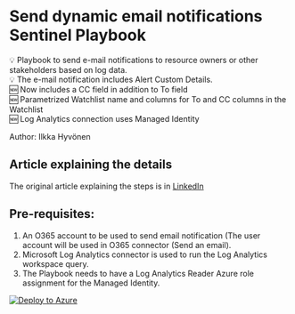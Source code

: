 # Send dynamic email notifications Sentinel Playbook
💡 Playbook to send e-mail notifications to resource owners or other stakeholders based on log data. <br/>
💡 The e-mail notification includes Alert Custom Details. <br/>
🆕 Now includes a CC field in addition to To field <br/>
🆕 Parametrized Watchlist name and columns for To and CC columns in the Watchlist <br/>
🆕 Log Analytics connection uses Managed Identity </br>

Author: Ilkka Hyvönen

## Article explaining the details
The original article explaining the steps is in [LinkedIn](https://www.linkedin.com/pulse/microsoft-sentinel-playbook-sending-e-mail-alert-details-hyv%C3%B6nen-gsmwf/)

## Pre-requisites:
1. An O365 account to be used to send email notification (The user account will be used in O365 connector (Send an email).
2. Microsoft Log Analytics connector is used to run the Log Analytics workspace query.
3. The Playbook needs to have a Log Analytics Reader Azure role assignment for the Managed Identity.

[![Deploy to Azure](https://aka.ms/deploytoazurebutton)](https://portal.azure.com/#create/Microsoft.Template/uri/https%3A%2F%2Fraw.githubusercontent.com%2Filesec%2FMicrosoft-Sentinel%2Frefs%2Fheads%2Fmain%2FPlaybooks%2Fdynamic-email-notifications%2Fazuredeploy.json)
